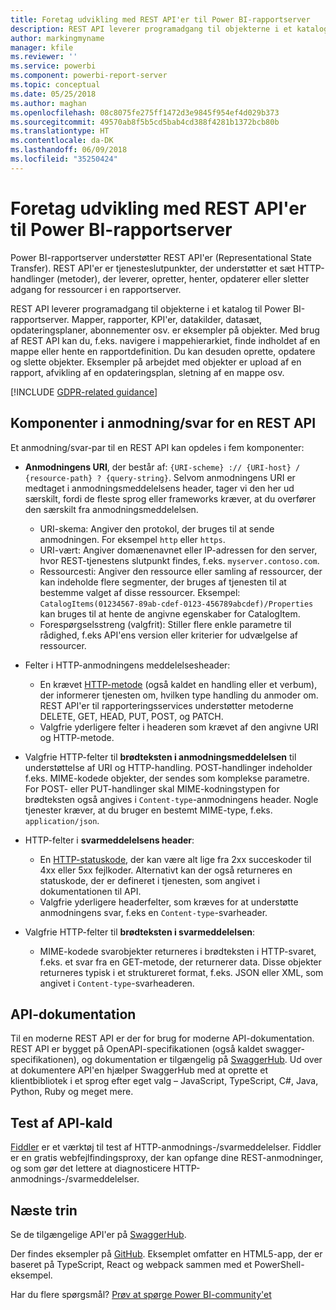 ```yaml
---
title: Foretag udvikling med REST API'er til Power BI-rapportserver
description: REST API leverer programadgang til objekterne i et katalog til Power BI-rapportserver.
author: markingmyname
manager: kfile
ms.reviewer: ''
ms.service: powerbi
ms.component: powerbi-report-server
ms.topic: conceptual
ms.date: 05/25/2018
ms.author: maghan
ms.openlocfilehash: 08c8075fe275ff1472d3e9845f954ef4d029b373
ms.sourcegitcommit: 49570ab8f5b5cd5bab4cd388f4281b1372bcb80b
ms.translationtype: HT
ms.contentlocale: da-DK
ms.lasthandoff: 06/09/2018
ms.locfileid: "35250424"
---
```

# <a name="develop-with-the-rest-apis-for-power-bi-report-server"></a>Foretag udvikling med REST API'er til Power BI-rapportserver

Power BI-rapportserver understøtter REST API'er (Representational State Transfer). REST API'er er tjenesteslutpunkter, der understøtter et sæt HTTP-handlinger (metoder), der leverer, opretter, henter, opdaterer eller sletter adgang for ressourcer i en rapportserver.

REST API leverer programadgang til objekterne i et katalog til Power BI-rapportserver. Mapper, rapporter, KPI'er, datakilder, datasæt, opdateringsplaner, abonnementer osv. er eksempler på objekter. Med brug af REST API kan du, f.eks. navigere i mappehierarkiet, finde indholdet af en mappe eller hente en rapportdefinition. Du kan desuden oprette, opdatere og slette objekter. Eksempler på arbejdet med objekter er upload af en rapport, afvikling af en opdateringsplan, sletning af en mappe osv.

[!INCLUDE [GDPR-related guidance](../includes/gdpr-hybrid-note.md)]

## <a name="components-of-a-rest-api-requestresponse"></a>Komponenter i anmodning/svar for en REST API

Et anmodning/svar-par til en REST API kan opdeles i fem komponenter:

* **Anmodningens URI**, der består af: `{URI-scheme} :// {URI-host} / {resource-path} ? {query-string}`. Selvom anmodningens URI er medtaget i anmodningsmeddelelsens header, tager vi den her ud særskilt, fordi de fleste sprog eller frameworks kræver, at du overfører den særskilt fra anmodningsmeddelelsen.
  
  * URI-skema: Angiver den protokol, der bruges til at sende anmodningen. For eksempel `http` eller `https`.
  * URI-vært: Angiver domænenavnet eller IP-adressen for den server, hvor REST-tjenestens slutpunkt findes, f.eks. `myserver.contoso.com`.
  * Ressourcesti: Angiver den ressource eller samling af ressourcer, der kan indeholde flere segmenter, der bruges af tjenesten til at bestemme valget af disse ressourcer. Eksempel: `CatalogItems(01234567-89ab-cdef-0123-456789abcdef)/Properties` kan bruges til at hente de angivne egenskaber for CatalogItem.
  * Forespørgselsstreng (valgfrit): Stiller flere enkle parametre til rådighed, f.eks API'ens version eller kriterier for udvælgelse af ressourcer.
* Felter i HTTP-anmodningens meddelelsesheader:
  
  * En krævet [HTTP-metode](https://www.w3.org/Protocols/rfc2616/rfc2616-sec9.html) (også kaldet en handling eller et verbum), der informerer tjenesten om, hvilken type handling du anmoder om. REST API'er til rapporteringsservices understøtter metoderne DELETE, GET, HEAD, PUT, POST, og PATCH.
  * Valgfrie yderligere felter i headeren som krævet af den angivne URI og HTTP-metode.
* Valgfrie HTTP-felter til **brødteksten i anmodningsmeddelelsen** til understøttelse af URI og HTTP-handling. POST-handlinger indeholder f.eks. MIME-kodede objekter, der sendes som komplekse parametre. For POST- eller PUT-handlinger skal MIME-kodningstypen for brødteksten også angives i `Content-type`-anmodningens header. Nogle tjenester kræver, at du bruger en bestemt MIME-type, f.eks. `application/json`.
* HTTP-felter i **svarmeddelelsens header**:
  
  * En [HTTP-statuskode](http://www.w3.org/Protocols/HTTP/HTRESP.html), der kan være alt lige fra 2xx succeskoder til 4xx eller 5xx fejlkoder. Alternativt kan der også returneres en statuskode, der er defineret i tjenesten, som angivet i dokumentationen til API.
  * Valgfrie yderligere headerfelter, som kræves for at understøtte anmodningens svar, f.eks en `Content-type`-svarheader.
* Valgfrie HTTP-felter til **brødteksten i svarmeddelelsen**:
  
  * MIME-kodede svarobjekter returneres i brødteksten i HTTP-svaret, f.eks. et svar fra en GET-metode, der returnerer data. Disse objekter returneres typisk i et struktureret format, f.eks. JSON eller XML, som angivet i `Content-type`-svarheaderen.

## <a name="api-documentation"></a>API-dokumentation

Til en moderne REST API er der for brug for moderne API-dokumentation. REST API er bygget på OpenAPI-specifikationen (også kaldet swagger-specifikationen), og dokumentation er tilgængelig på [SwaggerHub](https://app.swaggerhub.com/apis/microsoft-rs/PBIRS/2.0). Ud over at dokumentere API'en hjælper SwaggerHub med at oprette et klientbibliotek i et sprog efter eget valg – JavaScript, TypeScript, C#, Java, Python, Ruby og meget mere.

## <a name="testing-api-calls"></a>Test af API-kald

[Fiddler](http://www.telerik.com/fiddler) er et værktøj til test af HTTP-anmodnings-/svarmeddelelser. Fiddler er en gratis webfejlfindingsproxy, der kan opfange dine REST-anmodninger, og som gør det lettere at diagnosticere HTTP-anmodnings-/svarmeddelelser.

## <a name="next-steps"></a>Næste trin

Se de tilgængelige API'er på [SwaggerHub](https://app.swaggerhub.com/apis/microsoft-rs/PBIRS/2.0).

Der findes eksempler på [GitHub](https://github.com/Microsoft/Reporting-Services). Eksemplet omfatter en HTML5-app, der er baseret på TypeScript, React og webpack sammen med et PowerShell-eksempel.

Har du flere spørgsmål? [Prøv at spørge Power BI-community'et](https://community.powerbi.com/)